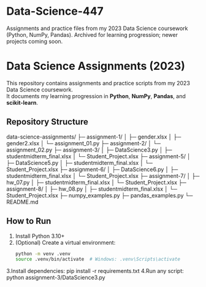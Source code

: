 # Data-Science-447
Assignments and practice files from my 2023 Data Science coursework (Python, NumPy, Pandas). Archived for learning progression; newer projects coming soon.

# Data Science Assignments (2023)

This repository contains assignments and practice scripts from my 2023 Data Science coursework.  
It documents my learning progression in **Python**, **NumPy**, **Pandas**, and **scikit-learn**.  

## Repository Structure
data-science-assignments/
├─ assignment-1/
│ ├─ gender.xlsx
│ ├─ gender2.xlsx
│ └─ assignment_01.py
├─ assignment-2/
│ └─ assignment_02.py
├─ assignment-3/
│ ├─ DataScience3.py
│ ├─ studentmidterm_final.xlsx
│ └─ Student_Project.xlsx
├─ assignment-5/
│ ├─ DataScience5.py
│ ├─ studentmidterm_final.xlsx
│ └─ Student_Project.xlsx
├─ assignment-6/
│ ├─ DataScience6.py
│ ├─ studentmidterm_final.xlsx
│ └─ Student_Project.xlsx
├─ assignment-7/
│ ├─ hw_07.py
│ ├─ studentmidterm_final.xlsx
│ └─ Student_Project.xlsx
├─ assignment-8/
│ ├─ hw_08.py
│ ├─ studentmidterm_final.xlsx
│ └─ Student_Project.xlsx
├─ numpy_examples.py
├─ pandas_examples.py
└─ README.md

## How to Run
1. Install Python 3.10+  
2. (Optional) Create a virtual environment:
   ```bash
   python -m venv .venv
   source .venv/bin/activate  # Windows: .venv\Scripts\activate
3.Install dependencies:
pip install -r requirements.txt
4.Run any script:
python assignment-3/DataScience3.py
